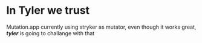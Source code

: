 # In Tyler we trust

Mutation.app currently using stryker as mutator, even though it works great, _**tyler**_ is going to challange with that
